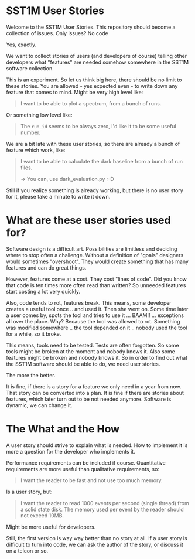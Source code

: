 # SST1M User Stories

Welcome to the SST1M User Stories. This repository should become a collection of issues. Only issues? No code

Yes, exactly.

We want to collect stories of users (and developers of course) telling other developers what "features" are needed somehow somewhere in the SST1M software collection. 

This is an experiment. So let us think big here, there should be no limit to these stories. You are allowed - yes expected even - to write down any feature that comes to mind. Might be very high level like:

> I want to be able to plot a spectrum, from a bunch of runs. 
  
Or something low level like:
 
> The `run_id` seems to be always zero, I'd like it to be some useful number.
    
We are a bit late with these user stories, so there are already a bunch of feature which work, like:

> I want to be able to calculate the dark baseline from a bunch of run files.
> 
> -> You can, use dark_evaluation.py :-D
    
Still if you realize something is already working, but there is no user story for it, please take a minute to write it down.

# What are these user stories used for?

Software design is a difficult art. Possibilities are limitless and deciding where to stop often a challenge. Without a definition of "goals" designers would sometimes "overshoot". They would create something that has many features and can do great things.

However, features come at a cost. They cost "lines of code". Did you know that code is ten times more often read than written? So unneeded features start costing a lot very quickly.

Also, code tends to rot, features break. This means, some developer creates a useful tool once .. and used it. Then she went on. Some time later a user comes by, spots the tool and tries to use it ... BAAM!! ... exceptions all over the place. Why? Because the tool was allowed to rot. Something was modified somewhere .. the tool depended on it .. nobody used the tool for a while, so it broke.

This means, tools need to be tested. Tests are often forgotten. So some tools might be broken at the moment and nobody knows it. Also some features might be broken and nobody knows it. So in order to find out what the SST1M software should be able to do, we need user stories.

The more the better. 

It is fine, if there is a story for a feature we only need in a year from now. That story can be converted into a plan.
It is fine if there are stories about features, which later turn out to be not needed anymore. Software is dynamic, we can change it.

# The What and the How

A user story should strive to explain what is needed. How to implement it is more a question for the developer who implements it. 

Performance requirements can be included if course. Quantitative requirements are more useful than qualitative requirements, so:

> I want the reader to be fast and not use too much memory.
    
Is a user story, but:

> I want the reader to read 1000 events per second (single thread) from a solid state disk. The memory used per event by the reader should not exceed 10MB. 
    
Might be more useful for developers.

Still, the first version is way way better than no story at all. If a user story is difficult to turn into code, we can ask the author of the story, or discuss it on a telcon or so. 
